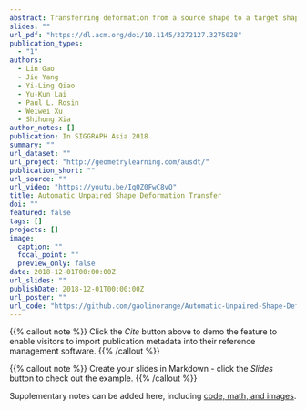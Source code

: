 ```yaml
---
abstract: Transferring deformation from a source shape to a target shape is a very useful technique in computer graphics. State-of-the-art deformation transfer methods require either point-wise correspondences between source and target shapes, or pairs of deformed source and target shapes with corresponding deformations. However, in most cases, such correspondences are not available and cannot be reliably established using an automatic algorithm. Therefore, substantial user effort is needed to label the correspondences or to obtain and specify such shape sets. In this work, we propose a novel approach to automatic deformation transfer between two unpaired shape sets without correspondences. 3D deformation is represented in a highdimensional space. To obtain a more compact and effective representation, two convolutional variational autoencoders are learned to encode source and target shapes to their latent spaces. We exploit a Generative Adversarial Network (GAN) to map deformed source shapes to deformed target shapes, both in the latent spaces, which ensures the obtained shapes from the mapping are indistinguishable from the target shapes. This is still an under-constrained problem, so we further utilize a reverse mapping from target shapes to source shapes and incorporate cycle consistency loss, i.e. applying both mappings should reverse to the input shape. This VAE-Cycle GAN (VC-GAN) architecture is used to build a reliable mapping between shape spaces. Finally, a similarity constraint is employed to ensure the mapping is consistent with visual similarity, achieved by learning a similarity neural network that takes the embedding vectors from the source and target latent spaces and predicts the light field distance between the corresponding shapes. Experimental results show that our fully automatic method is able to obtain high-quality deformation transfer results with unpaired data sets, comparable or better than existing methods where strict correspondences are required.
slides: ""
url_pdf: "https://dl.acm.org/doi/10.1145/3272127.3275028"
publication_types:
  - "1"
authors:
  - Lin Gao
  - Jie Yang
  - Yi-Ling Qiao
  - Yu-Kun Lai
  - Paul L. Rosin
  - Weiwei Xu
  - Shihong Xia
author_notes: []
publication: In SIGGRAPH Asia 2018
summary: ""
url_dataset: ""
url_project: "http://geometrylearning.com/ausdt/"
publication_short: ""
url_source: ""
url_video: "https://youtu.be/IqOZ0FwC8vQ"
title: Automatic Unpaired Shape Deformation Transfer
doi: ""
featured: false
tags: []
projects: []
image:
  caption: ""
  focal_point: ""
  preview_only: false
date: 2018-12-01T00:00:00Z
url_slides: ""
publishDate: 2018-12-01T00:00:00Z
url_poster: ""
url_code: "https://github.com/gaolinorange/Automatic-Unpaired-Shape-Deformation-Transfer"
---
```


{{% callout note %}}
Click the *Cite* button above to demo the feature to enable visitors to import publication metadata into their reference management software.
{{% /callout %}}

{{% callout note %}}
Create your slides in Markdown - click the *Slides* button to check out the example.
{{% /callout %}}

Supplementary notes can be added here, including [code, math, and images](https://wowchemy.com/docs/writing-markdown-latex/).
